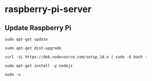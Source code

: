 # raspberry-pi-server

## Update Raspberry Pi

```console
sudo apt-get update
```

```console
sudo apt-get dist-upgrade
```

```console
curl -sL https://deb.nodesource.com/setup_14.x | sudo -E bash -
```

```console
sudo apt-get install -y nodejs
```

```console
node -v
```
